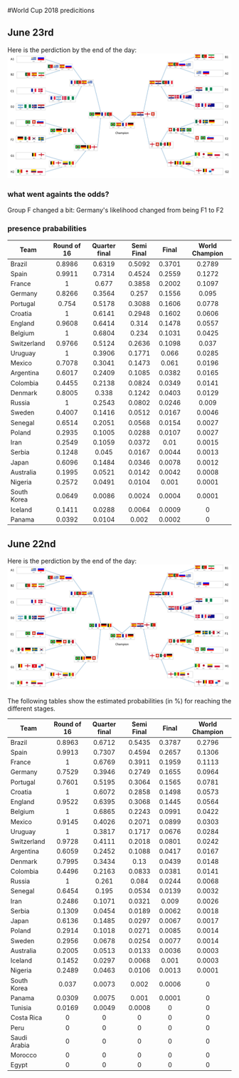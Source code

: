 #World Cup 2018 predicitions


## June 23rd
Here is the perdiction by the end of the day:
![alt text](https://github.com/khoramshahi/worldCup2018_predictions/blob/master/images/brackets_june23.jpg "prediction june 23")


### what went againts the odds?
Group F changed a bit: Germany's likelihood changed from being F1 to F2


### presence prababilities

| Team         | Round of 16 | Quarter final | Semi Final |  Final | World Champion |
|--------------|:-----------:|:-------------:|:----------:|:------:|:--------------:|
| Brazil       | 0.8986 | 0.6319 | 0.5092 | 0.3701 | 0.2789 |
| Spain        | 0.9911 | 0.7314 | 0.4524 | 0.2559 | 0.1272 |
| France       |    1   |  0.677 | 0.3858 | 0.2002 | 0.1097 |
| Germany      | 0.8266 | 0.3564 |  0.257 | 0.1556 |  0.095 |
| Portugal     |  0.754 | 0.5178 | 0.3088 | 0.1606 | 0.0778 |
| Croatia      |    1   | 0.6141 | 0.2948 | 0.1602 | 0.0606 |
| England      | 0.9608 | 0.6414 |  0.314 | 0.1478 | 0.0557 |
| Belgium      |    1   | 0.6804 |  0.234 | 0.1031 | 0.0425 |
| Switzerland  | 0.9766 | 0.5124 | 0.2636 | 0.1098 |  0.037 |
| Uruguay      |    1   | 0.3906 | 0.1771 |  0.066 | 0.0285 |
| Mexico       | 0.7078 | 0.3041 | 0.1473 |  0.061 | 0.0196 |
| Argentina    | 0.6017 | 0.2409 | 0.1085 | 0.0382 | 0.0165 |
| Colombia     | 0.4455 | 0.2138 | 0.0824 | 0.0349 | 0.0141 |
| Denmark      | 0.8005 |  0.338 | 0.1242 | 0.0403 | 0.0129 |
| Russia       |    1   | 0.2543 | 0.0802 | 0.0246 |  0.009 |
| Sweden       | 0.4007 | 0.1416 | 0.0512 | 0.0167 | 0.0046 |
| Senegal      | 0.6514 | 0.2051 | 0.0568 | 0.0154 | 0.0027 |
| Poland       | 0.2935 | 0.1005 | 0.0288 | 0.0107 | 0.0027 |
| Iran         | 0.2549 | 0.1059 | 0.0372 |  0.01  | 0.0015 |
| Serbia       | 0.1248 |  0.045 | 0.0167 | 0.0044 | 0.0013 |
| Japan        | 0.6096 | 0.1484 | 0.0346 | 0.0078 | 0.0012 |
| Australia    | 0.1995 | 0.0521 | 0.0142 | 0.0042 | 0.0008 |
| Nigeria      | 0.2572 | 0.0491 | 0.0104 |  0.001 | 0.0001 |
| South Korea  | 0.0649 | 0.0086 | 0.0024 | 0.0004 | 0.0001 |
| Iceland      | 0.1411 | 0.0288 | 0.0064 | 0.0009 |    0   |
| Panama       | 0.0392 | 0.0104 |  0.002 | 0.0002 |    0   |



## June 22nd

Here is the perdiction by the end of the day:
![alt text](https://github.com/khoramshahi/worldCup2018_predictions/blob/master/images/brackets_june22.jpg "prediction june 22")

The following tables show the estimated probabilities (in %) for reaching the different stages.


| Team         | Round of 16 | Quarter final | Semi Final |  Final | World Champion |
|--------------|:-----------:|:-------------:|:----------:|:------:|:--------------:|
| Brazil       |    0.8963   |     0.6712    |   0.5435   | 0.3787 |     0.2796     |
| Spain        |    0.9913   |     0.7307    |   0.4594   | 0.2657 |     0.1306     |
| France       |      1      |     0.6769    |   0.3911   | 0.1959 |     0.1113     |
| Germany      |    0.7529   |     0.3946    |   0.2749   | 0.1655 |     0.0964     |
| Portugal     |    0.7601   |     0.5195    |   0.3064   | 0.1565 |     0.0781     |
| Croatia      |      1      |     0.6072    |   0.2858   | 0.1498 |     0.0573     |
| England      |    0.9522   |     0.6395    |   0.3068   | 0.1445 |     0.0564     |
| Belgium      |      1      |     0.6865    |   0.2243   | 0.0991 |     0.0422     |
| Mexico       |    0.9145   |     0.4026    |   0.2071   | 0.0899 |     0.0303     |
| Uruguay      |      1      |     0.3817    |   0.1717   | 0.0676 |     0.0284     |
| Switzerland  |    0.9728   |     0.4111    |   0.2018   | 0.0801 |     0.0242     |
| Argentina    |    0.6059   |     0.2452    |   0.1088   | 0.0417 |     0.0167     |
| Denmark      |    0.7995   |     0.3434    |    0.13    | 0.0439 |     0.0148     |
| Colombia     |    0.4496   |     0.2163    |   0.0833   | 0.0381 |     0.0141     |
| Russia       |      1      |     0.261     |    0.084   | 0.0244 |     0.0068     |
| Senegal      |    0.6454   |     0.195     |   0.0534   | 0.0139 |     0.0032     |
| Iran         |    0.2486   |     0.1071    |   0.0321   |  0.009 |     0.0026     |
| Serbia       |    0.1309   |     0.0454    |   0.0189   | 0.0062 |     0.0018     |
| Japan        |    0.6136   |     0.1485    |   0.0297   | 0.0067 |     0.0017     |
| Poland       |    0.2914   |     0.1018    |   0.0271   | 0.0085 |     0.0014     |
| Sweden       |    0.2956   |     0.0678    |   0.0254   | 0.0077 |     0.0014     |
| Australia    |    0.2005   |     0.0513    |   0.0133   | 0.0036 |     0.0003     |
| Iceland      |    0.1452   |     0.0297    |   0.0068   |  0.001 |     0.0003     |
| Nigeria      |    0.2489   |     0.0463    |   0.0106   | 0.0013 |     0.0001     |
| South Korea  |    0.037    |     0.0073    |    0.002   | 0.0006 |        0       |
| Panama       |    0.0309   |     0.0075    |    0.001   | 0.0001 |        0       |
| Tunisia      |    0.0169   |     0.0049    |   0.0008   |    0   |        0       |
| Costa Rica   |      0      |       0       |      0     |    0   |        0       |
| Peru         |      0      |       0       |      0     |    0   |        0       |
| Saudi Arabia |      0      |       0       |      0     |    0   |        0       |
| Morocco      |      0      |       0       |      0     |    0   |        0       |
| Egypt        |      0      |       0       |      0     |    0   |        0       |
